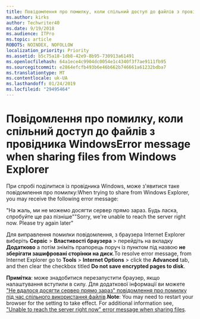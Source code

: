 ```yaml
---
title: Повідомлення про помилку, коли спільний доступ до файлів з провідника Windows
ms.author: kirks
author: Techwriter40
ms.date: 9/19/2018
ms.audience: ITPro
ms.topic: article
ROBOTS: NOINDEX, NOFOLLOW
localization_priority: Priority
ms.assetid: b5c75a18-1db8-42e9-8b95-730913a61491
ms.openlocfilehash: 64a1ece4c9904dc0054e1c4340f3f7ae9111fb95
ms.sourcegitcommit: e2864efcfb493b6e46b662b746661a61232bdba7
ms.translationtype: MT
ms.contentlocale: uk-UA
ms.lasthandoff: 01/24/2019
ms.locfileid: "29495464"
---
```

# <a name="error-message-when-sharing-files-from-windows-explorer"></a><span data-ttu-id="d2d67-102">Повідомлення про помилку, коли спільний доступ до файлів з провідника Windows</span><span class="sxs-lookup"><span data-stu-id="d2d67-102">Error message when sharing files from Windows Explorer</span></span>

<span data-ttu-id="d2d67-103">При спробі поділитися із провідника Windows, може з'явитися таке повідомлення про помилку:</span><span class="sxs-lookup"><span data-stu-id="d2d67-103">When trying to share from Windows Explorer, you may receive the following error message:</span></span>
  
<span data-ttu-id="d2d67-p101">"На жаль, ми не можемо досягти сервер прямо зараз. Будь ласка, спробуйте ще раз пізніше"</span><span class="sxs-lookup"><span data-stu-id="d2d67-p101">"Sorry, we're unable to reach the server right now. Please try again later"</span></span>
  
<span data-ttu-id="d2d67-106">Для виправлення помилки повідомлення, з браузера Internet Explorer виберіть **Сервіс** \> **Властивості браузера** \> перейдіть на вкладку **Додатково** а потім зніміть прапорець поруч із пунктом під назвою **не зберігати зашифровані сторінки на диск**.</span><span class="sxs-lookup"><span data-stu-id="d2d67-106">To resolve error message, from Internet Explorer go to **Tools** \> **Internet Options** \> click the **Advanced** tab, and then clear the checkbox titled **Do not save encrypted pages to disk**.</span></span> 
  
 <span data-ttu-id="d2d67-p102">**Примітка**: може знадобитися перезапустити браузер, якщо налаштування вступили в силу. Для додаткової інформації ви можете ["Не вдалося досягти сервер прямо зараз" повідомлення про помилку під час спільного використання файлів](https://go.microsoft.com/fwlink/?linkid=2022914).</span><span class="sxs-lookup"><span data-stu-id="d2d67-p102">**Note**: You may need to restart your browser for the setting to take effect. For additional information see, ["Unable to reach the server right now" error message when sharing files](https://go.microsoft.com/fwlink/?linkid=2022914).</span></span>
  

